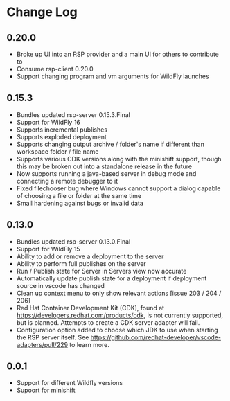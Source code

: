 # Change Log

## 0.20.0
- Broke up UI into an RSP provider and a main UI for others to contribute to
- Consume rsp-client 0.20.0
- Support changing program and vm arguments for WildFly launches

## 0.15.3
- Bundles updated rsp-server 0.15.3.Final
- Support for WildFly 16
- Supports incremental publishes
- Supports exploded deployment
- Supports changing output archive / folder's name if different than workspace folder / file name
- Supports various CDK versions along with the minishift support, though this may be broken out into a standalone release in the future
- Now supports running a java-based server in debug mode and connecting a remote debugger to it
- Fixed filechooser bug where Windows cannot support a dialog capable of choosing a file or folder at the same time
- Small hardening against bugs or invalid data

## 0.13.0
- Bundles updated rsp-server 0.13.0.Final
- Support for WildFly 15
- Ability to add or remove a deployment to the server
- Ability to perform full publishes on the server
- Run / Publish state for Server in Servers view now accurate
- Automatically update publish state for a deployment if deployment source in vscode has changed
- Clean up context menu to only show relevant actions [issue 203 / 204 / 206]
- Red Hat Container Development Kit (CDK), found at https://developers.redhat.com/products/cdk, is not currently supported, but is planned. Attempts to create a CDK server adapter will fail. 
- Configuration option added to choose which JDK to use when starting the RSP server itself. See https://github.com/redhat-developer/vscode-adapters/pull/229 to learn more.

## 0.0.1
- Support for different Wildfly versions
- Supoort for minishift


